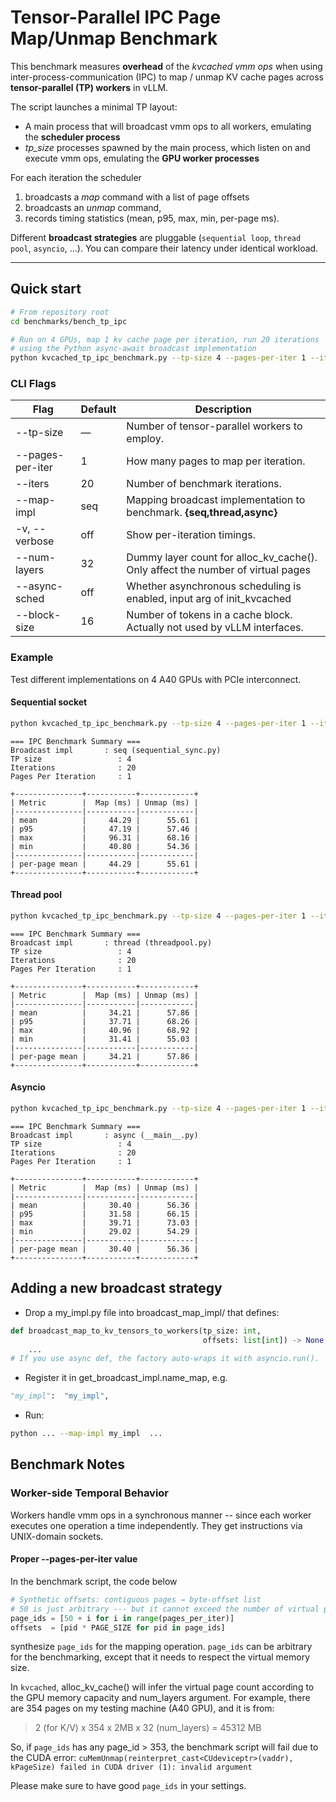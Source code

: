 # Tensor-Parallel IPC Page Map/Unmap Benchmark

This benchmark measures **overhead** of the *kvcached vmm ops* when using inter-process-communication (IPC) to map / unmap KV cache pages across **tensor-parallel (TP) workers** in vLLM.

The script launches a minimal TP layout:
* A main process that will broadcast vmm ops to all workers, emulating the **scheduler process**
* *tp_size* processes spawned by the main process, which listen on and execute vmm ops, emulating the **GPU worker processes**

For each iteration the scheduler

1. broadcasts a *map* command with a list of page offsets
2. broadcasts an *unmap* command,
3. records timing statistics (mean, p95, max, min, per-page ms).

Different **broadcast strategies** are pluggable (`sequential loop`, `thread pool`, `asyncio`, ...). You can compare their latency under identical workload.

---

## Quick start

```bash
# From repository root
cd benchmarks/bench_tp_ipc

# Run on 4 GPUs, map 1 kv cache page per iteration, run 20 iterations
# using the Python async-await broadcast implementation
python kvcached_tp_ipc_benchmark.py --tp-size 4 --pages-per-iter 1 --iters 20 --map-impl async
```

### CLI Flags

| Flag                |  Default  | Description                                                        |
|---------------------|-----------|--------------------------------------------------------------------|
| --tp-size           | —         | Number of tensor-parallel workers to employ.                   |
| --pages-per-iter    | 1         | How many pages to map per iteration.                |
| --iters             | 20        | Number of benchmark iterations.                                    |
| --map-impl          | seq       | Mapping broadcast implementation to benchmark. **{seq,thread,async}**            |
| -v, --verbose       | off       | Show per-iteration timings.             |
| --num-layers        | 32        | Dummy layer count for alloc_kv_cache(). Only affect the number of virtual pages    |
| --async-sched       | off       | Whether asynchronous scheduling is enabled, input arg of init_kvcached
| --block-size        | 16        | Number of tokens in a cache block. Actually not used by vLLM interfaces.    |

### Example
Test different implementations on 4 A40 GPUs with PCIe interconnect.
#### Sequential socket

```bash
python kvcached_tp_ipc_benchmark.py --tp-size 4 --pages-per-iter 1 --iters 20 --map-impl seq
```

```
=== IPC Benchmark Summary ===
Broadcast impl       : seq (sequential_sync.py)
TP size                 : 4
Iterations              : 20
Pages Per Iteration     : 1

+---------------+-----------+------------+
| Metric        |  Map (ms) | Unmap (ms) |
|---------------|-----------|------------|
| mean          |     44.29 |      55.61 |
| p95           |     47.19 |      57.46 |
| max           |     96.31 |      68.16 |
| min           |     40.80 |      54.36 |
|---------------|-----------|------------|
| per-page mean |     44.29 |      55.61 |
+---------------+-----------+------------+

```

#### Thread pool

```bash
python kvcached_tp_ipc_benchmark.py --tp-size 4 --pages-per-iter 1 --iters 20 --map-impl thread
```

```
=== IPC Benchmark Summary ===
Broadcast impl       : thread (threadpool.py)
TP size                 : 4
Iterations              : 20
Pages Per Iteration     : 1

+---------------+-----------+------------+
| Metric        |  Map (ms) | Unmap (ms) |
|---------------|-----------|------------|
| mean          |     34.21 |      57.86 |
| p95           |     37.71 |      68.26 |
| max           |     40.96 |      68.92 |
| min           |     31.41 |      55.03 |
|---------------|-----------|------------|
| per-page mean |     34.21 |      57.86 |
+---------------+-----------+------------+

```

#### Asyncio

```bash
python kvcached_tp_ipc_benchmark.py --tp-size 4 --pages-per-iter 1 --iters 20 --map-impl async
```

```
=== IPC Benchmark Summary ===
Broadcast impl       : async (__main__.py)
TP size                 : 4
Iterations              : 20
Pages Per Iteration     : 1

+---------------+-----------+------------+
| Metric        |  Map (ms) | Unmap (ms) |
|---------------|-----------|------------|
| mean          |     30.40 |      56.36 |
| p95           |     31.58 |      66.15 |
| max           |     39.71 |      73.03 |
| min           |     29.02 |      54.29 |
|---------------|-----------|------------|
| per-page mean |     30.40 |      56.36 |
+---------------+-----------+------------+

```

## Adding a new broadcast strategy
* Drop a my_impl.py file into broadcast_map_impl/ that defines:

```python
def broadcast_map_to_kv_tensors_to_workers(tp_size: int,
                                           offsets: list[int]) -> None:
    ...
# If you use async def, the factory auto-wraps it with asyncio.run().
```

* Register it in get_broadcast_impl.name_map, e.g.

```python
"my_impl":  "my_impl",
```

* Run:

```bash
python ... --map-impl my_impl  ...
```

## Benchmark Notes

### Worker-side Temporal Behavior
Workers handle vmm ops in a synchronous manner -- since each worker executes one operation a time independently. They get instructions via UNIX-domain sockets.

#### Proper --pages-per-iter value
In the benchmark script, the code below

```python
# Synthetic offsets: contiguous pages → byte-offset list
# 50 is just arbitrary --- but it cannot exceed the number of virtual pages
page_ids = [50 + i for i in range(pages_per_iter)] 
offsets  = [pid * PAGE_SIZE for pid in page_ids]
```

synthesize `page_ids` for the mapping operation.
`page_ids` can be arbitrary for the benchmarking, except that it needs to respect the virtual memory size.

In `kvcached`, alloc_kv_cache() will infer the virtual page count according to the GPU memory capacity and num_layers argument. For example, there are 354 pages on my testing machine (A40 GPU), and it is from:
> 2 (for K/V) x 354 x 2MB x 32 (num_layers) = 45312 MB

So, if `page_ids` has any page_id > 353, the benchmark script will fail due to the CUDA error:
`cuMemUnmap(reinterpret_cast<CUdeviceptr>(vaddr), kPageSize) failed in CUDA driver (1): invalid argument`

Please make sure to have good `page_ids` in your settings.
